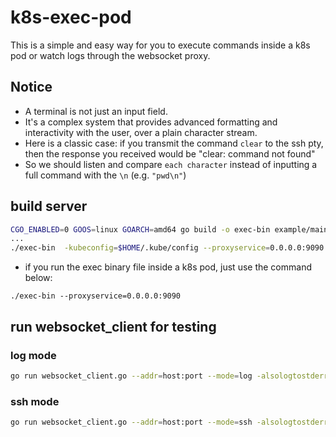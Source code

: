 # k8s-exec-pod
This is a simple and easy way for you to execute commands inside a k8s pod or watch logs  through the websocket proxy.

## Notice
- A terminal is not just an input field. 
- It's a complex system that provides advanced formatting and interactivity with the user, over a plain character stream.
- Here is a classic case: if you transmit the command `clear` to the ssh pty, then the response you received would be "clear: command not found"
- So we should listen and compare `each character` instead of inputting a full command with the `\n` (e.g. `"pwd\n"`)

## build server
```sh
CGO_ENABLED=0 GOOS=linux GOARCH=amd64 go build -o exec-bin example/main.go
...
./exec-bin  -kubeconfig=$HOME/.kube/config --proxyservice=0.0.0.0:9090
```
- if you run the exec binary file inside a k8s pod, just use the command below:
```
./exec-bin --proxyservice=0.0.0.0:9090
```

## run websocket_client for testing

### log mode
```sh
go run websocket_client.go --addr=host:port --mode=log -alsologtostderr=true -v=4
```

### ssh mode
```sh
go run websocket_client.go --addr=host:port --mode=ssh -alsologtostderr=true -v=4
```

